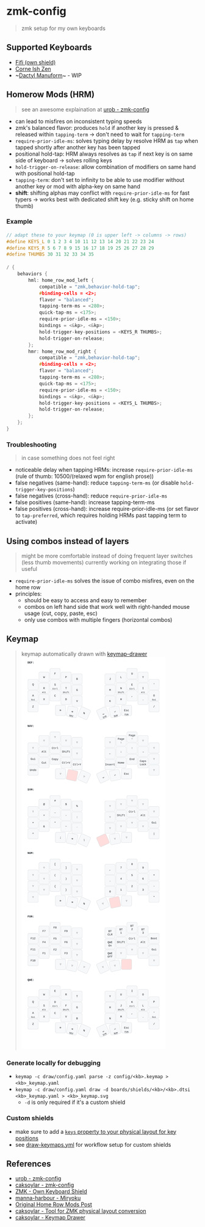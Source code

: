 # zmk-config
> zmk setup for my own keyboards

## Supported Keyboards
- [Fifi (own shield)](https://github.com/raychengy/fifi_split_keeb)
- [Corne Ish Zen](https://lowprokb.ca/products/corne-ish-zen)
- ~[Dactyl Manuform](https://github.com/abstracthat/dactyl-manuform)~ - WIP

## Homerow Mods (HRM)
> see an awesome explaination at [urob - zmk-config](https://github.com/urob/zmk-config?tab=readme-ov-file#timeless-homerow-mods)
- can lead to misfires on inconsistent typing speeds
- zmk's balanced flavor: produces `hold` if another key is pressed & released within `tapping-term` -> don't need to wait for `tapping-term`
- `require-prior-idle-ms`: solves typing delay by resolve HRM as `tap` when tapped shortly after another key has been tapped
- positional hold-tap: HRM always resolves as `tap` if next key is on same side of keyboard -> solves rolling keys
- `hold-trigger-on-release`: allow combination of modifiers on same hand with positional hold-tap
- `tapping-term`: don't set to infinity to be able to use modifier without another key or mod with alpha-key on same hand
- **shift**: shifting alphas may conflict with `require-prior-idle-ms` for fast typers -> works best with dedicated shift key (e.g. sticky shift on home thumb)

### Example
```C++
// adapt these to your keymap (0 is upper left -> columns -> rows)
#define KEYS_L 0 1 2 3 4 10 11 12 13 14 20 21 22 23 24 
#define KEYS_R 5 6 7 8 9 15 16 17 18 19 25 26 27 28 29
#define THUMBS 30 31 32 33 34 35

/ {
    behaviors {
        hml: home_row_mod_left {
            compatible = "zmk,behavior-hold-tap";
            #binding-cells = <2>;
            flavor = "balanced";
            tapping-term-ms = <280>;
            quick-tap-ms = <175>;
            require-prior-idle-ms = <150>;
            bindings = <&kp>, <&kp>;
            hold-trigger-key-positions = <KEYS_R THUMBS>;
            hold-trigger-on-release;
        };
        hmr: home_row_mod_right {
            compatible = "zmk,behavior-hold-tap";
            #binding-cells = <2>;
            flavor = "balanced";
            tapping-term-ms = <280>;
            quick-tap-ms = <175>;
            require-prior-idle-ms = <150>;
            bindings = <&kp>, <&kp>;
            hold-trigger-key-positions = <KEYS_L THUMBS>;
            hold-trigger-on-release;
        };
    };
}
```

### Troubleshooting
> in case something does not feel right
- noticeable delay when tapping HRMs: increase `require-prior-idle-ms` (rule of thumb: 10500/(relaxed wpm for english prose))
- false negatives (same-hand): reduce `tapping-term-ms` (or disable `hold-trigger-key-positions`)
- false negatives (cross-hand): reduce `require-prior-idle-ms`
- false positives (same-hand): increase tapping-term-ms
- false positives (cross-hand): increase require-prior-idle-ms (or set flavor to `tap-preferred`, which requires holding HRMs past tapping term to activate)

## Using combos instead of layers
> might be more comfortable instead of doing frequent layer switches (less thumb movements)
> currently working on integrating those if useful
- `require-prior-idle-ms` solves the issue of combo misfires, even on the home row
- principles:
    - should be easy to access and easy to remember
    - combos on left hand side that work well with right-handed mouse usage (cut, copy, paste, esc)
    - only use combos with multiple fingers (horizontal combos)

## Keymap
> keymap automatically drawn with [keymap-drawer](https://github.com/caksoylar/keymap-drawer)
![Keymap](./draw/fifi.svg?raw=true "Keymap")

### Generate locally for debugging
- `keymap -c draw/config.yaml parse -z config/<kb>.keymap > <kb>_keymap.yaml`
- `keymap -c draw/config.yaml draw -d boards/shields/<kb>/<kb>.dtsi <kb>_keymap.yaml > <kb>_keymap.svg`
    - `-d` is only required if it's a custom shield

### Custom shields
- make sure to add a [`keys` property to your physical layout for key positions](https://zmk.dev/docs/development/hardware-integration/physical-layouts#optional-keys-property)
- see [draw-keymaps.yml](./.github/workflows/draw-keymaps.yml) for workflow setup for custom shields

## References
- [urob - zmk-config](https://github.com/urob/zmk-config)
- [caksoylar - zmk-config](https://github.com/caksoylar/zmk-config)
- [ZMK - Own Keyboard Shield](https://zmk.dev/docs/development/hardware-integration/new-shield?keyboard-type=split)
- [manna-harbour - Miryoku](https://github.com/manna-harbour/miryoku_zmk)
- [Original Home Row Mods Post](https://precondition.github.io/home-row-mods)
- [caksoylar - Tool for ZMK physical layout conversion](https://zmk-physical-layout-converter.streamlit.app/)
- [caksoylar - Keymap Drawer](https://github.com/caksoylar/keymap-drawer/tree/main)
